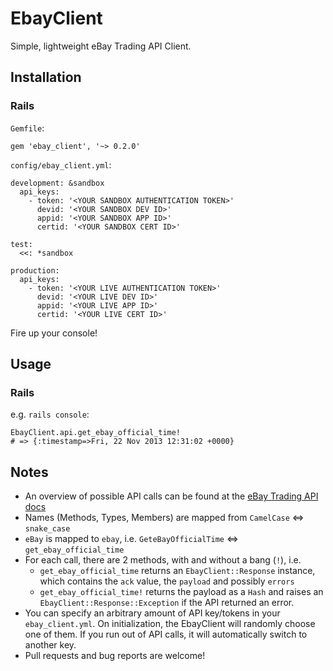 EbayClient
==========

Simple, lightweight eBay Trading API Client.

Installation
------------

### Rails

`Gemfile`:

    gem 'ebay_client', '~> 0.2.0'

`config/ebay_client.yml`:

    development: &sandbox
      api_keys:
        - token: '<YOUR SANDBOX AUTHENTICATION TOKEN>'
          devid: '<YOUR SANDBOX DEV ID>'
          appid: '<YOUR SANDBOX APP ID>'
          certid: '<YOUR SANDBOX CERT ID>'

    test:
      <<: *sandbox

    production:
      api_keys:
        - token: '<YOUR LIVE AUTHENTICATION TOKEN>'
          devid: '<YOUR LIVE DEV ID>'
          appid: '<YOUR LIVE APP ID>'
          certid: '<YOUR LIVE CERT ID>'

Fire up your console!

Usage
-----

### Rails

e.g. `rails console`:

    EbayClient.api.get_ebay_official_time!
    # => {:timestamp=>Fri, 22 Nov 2013 12:31:02 +0000}

Notes
-----
* An overview of possible API calls can be found at the
  [eBay Trading API docs](http://developer.ebay.com/DevZone/XML/docs/Reference/eBay/)
* Names (Methods, Types, Members) are mapped from `CamelCase` \<=\> `snake_case`
* `eBay` is mapped to `ebay`, i.e. `GeteBayOfficialTime` \<=\>
  `get_ebay_official_time`
* For each call, there are 2 methods, with and without a bang (`!`), i.e.  
    * `get_ebay_official_time` returns an `EbayClient::Response`
      instance, which contains the `ack` value, the `payload` and possibly
      `errors`
    * `get_ebay_official_time!` returns the payload as a `Hash` and raises
      an `EbayClient::Response::Exception` if the API returned an error.
* You can specify an arbitrary amount of API key/tokens in your
  `ebay_client.yml`. On initialization, the EbayClient will randomly
  choose one of them. If you run out of API calls, it will automatically
  switch to another key.
* Pull requests and bug reports are welcome!
